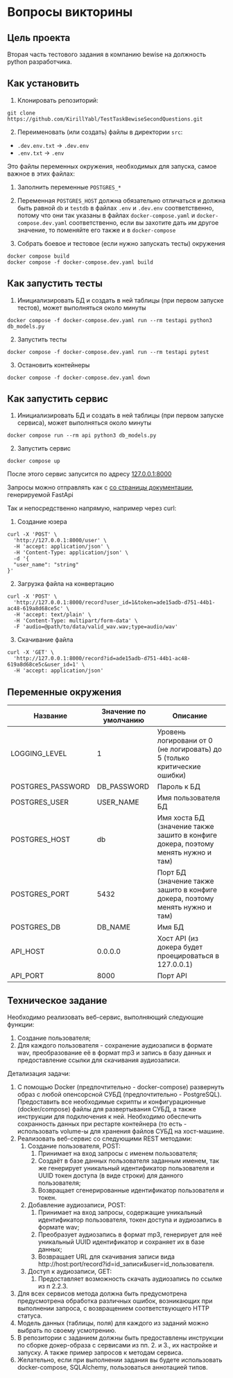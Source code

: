 # Вопросы викторины

## Цель проекта

Вторая часть тестового задания в компанию bewise на должность python разработчика.

## Как установить

1. Клонировать репозиторий:
```shell
git clone  https://github.com/KirillYabl/TestTaskBewiseSecondQuestions.git
```

2. Переименовать (или создать) файлы в директории `src`:

- `.dev.env.txt` -> `.dev.env`
- `.env.txt` -> `.env`

Это файлы переменных окружения, необходимых для запуска, самое важное в этих файлах:
   1. Заполнить переменные `POSTGRES_*`
   2. Переменная `POSTGRES_HOST` должна обязательно отличаться и должна быть равной `db` 
   и `testdb` в файлах `.env` и `.dev.env` соответственно, потому что они так указаны в
   файлах `docker-compose.yaml` и `docker-compose.dev.yaml` соответственно, если вы захотите
   дать им другое значение, то поменяйте его также и в `docker-compose`

3. Собрать боевое и тестовое (если нужно запускать тесты) окружения
```shell
docker compose build
docker compose -f docker-compose.dev.yaml build
```

## Как запустить тесты

1. Инициализировать БД и создать в ней таблицы (при первом запуске тестов), может выполняться около минуты
```shell
docker compose -f docker-compose.dev.yaml run --rm testapi python3 db_models.py
```
2. Запустить тесты
```shell
docker compose -f docker-compose.dev.yaml run --rm testapi pytest
```
3. Остановить контейнеры
```shell
docker compose -f docker-compose.dev.yaml down
```

## Как запустить сервис

1. Инициализировать БД и создать в ней таблицы (при первом запуске сервиса), может выполняться около минуты
```shell
docker compose run --rm api python3 db_models.py
```
2. Запустить сервис
```shell
docker compose up
```

После этого сервис запусится по адресу [127.0.0.1:8000](127.0.0.1:8000)

Запросы можно отправлять как с [со страницы документации](http://127.0.0.1:8000/docs#/), генерируемой FastApi

Так и непосредственно напрямую, например через curl:

1. Создание юзера
```shell
curl -X 'POST' \
  'http://127.0.0.1:8000/user' \
  -H 'accept: application/json' \
  -H 'Content-Type: application/json' \
  -d '{
  "user_name": "string"
}'
```

2. Загрузка файла на конвертацию
```shell
curl -X 'POST' \
  'http://127.0.0.1:8000/record?user_id=1&token=ade15adb-d751-44b1-ac48-619a8d68ce5c' \
  -H 'accept: text/plain' \
  -H 'Content-Type: multipart/form-data' \
  -F 'audio=@path/to/data/valid_wav.wav;type=audio/wav'
```

3. Скачивание файла
```shell
curl -X 'GET' \
  'http://127.0.0.1:8000/record?id=ade15adb-d751-44b1-ac48-619a8d68ce5c&user_id=1' \
  -H 'accept: application/json'
```


## Переменные окружения

| Название          | Значение по умолчанию | Описание                                                                          |
|-------------------|-----------------------|-----------------------------------------------------------------------------------|
| LOGGING_LEVEL     | 1                     | Уровень логировани от 0 (не логировать) до 5 (только критические ошибки)          |
| POSTGRES_PASSWORD | DB_PASSWORD           | Пароль к БД                                                                       |
| POSTGRES_USER     | USER_NAME             | Имя пользователя БД                                                               |
| POSTGRES_HOST     | db                    | Имя хоста БД (значение также зашито в конфиге докера, поэтому менять нужно и там) |
| POSTGRES_PORT     | 5432                  | Порт БД (значение также зашито в конфиге докера, поэтому менять нужно и там)      |
| POSTGRES_DB       | DB_NAME               | Имя БД                                                                            |
| API_HOST          | 0.0.0.0               | Хост API (из докера будет проецироваться в 127.0.0.1)                             |
| API_PORT          | 8000                  | Порт API                                                                          |

## Техническое задание

Необходимо реализовать веб-сервис, выполняющий следующие функции:
1. Создание пользователя;
2. Для каждого пользователя - сохранение аудиозаписи в формате wav, преобразование её в формат mp3 и запись в базу данных и предоставление ссылки для скачивания аудиозаписи.

Детализация задачи:

1. С помощью Docker (предпочтительно - docker-compose) развернуть образ с любой опенсорсной СУБД (предпочтительно - PostgreSQL). Предоставить все необходимые скрипты и конфигурационные (docker/compose) файлы для развертывания СУБД, а также инструкции для подключения к ней. Необходимо обеспечить сохранность данных при рестарте контейнера (то есть - использовать volume-ы для хранения файлов СУБД на хост-машине.
2. Реализовать веб-сервис со следующими REST методами:
   1. Создание пользователя, POST:
      1. Принимает на вход запросы с именем пользователя;
      2. Создаёт в базе данных пользователя заданным именем, так же генерирует уникальный идентификатор пользователя и UUID токен доступа (в виде строки) для данного пользователя;
      3. Возвращает сгенерированные идентификатор пользователя и токен.
   2. Добавление аудиозаписи, POST:
      1. Принимает на вход запросы, содержащие уникальный идентификатор пользователя, токен доступа и аудиозапись в формате wav;
      2. Преобразует аудиозапись в формат mp3, генерирует для неё уникальный UUID идентификатор и сохраняет их в базе данных;
      3. Возвращает URL для скачивания записи вида http://host:port/record?id=id_записи&user=id_пользователя.
   3. Доступ к аудиозаписи, GET:
      1. Предоставляет возможность скачать аудиозапись по ссылке из п 2.2.3.
3. Для всех сервисов метода должна быть предусмотрена предусмотрена обработка различных ошибок, возникающих при выполнении запроса, с возвращением соответствующего HTTP статуса.
4. Модель данных (таблицы, поля) для каждого из заданий можно выбрать по своему усмотрению.
5. В репозитории с заданием должны быть предоставлены инструкции по сборке докер-образа с сервисами из пп. 2. и 3., их настройке и запуску. А также пример запросов к методам сервиса.
6. Желательно, если при выполнении задания вы будете использовать docker-compose, SQLAlchemy,  пользоваться аннотацией типов.
